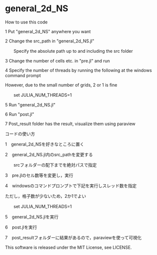 # general_2d_NS

How to use this code  
  
1 Put "general_2d_NS" anywhere you want  
  
2 Change the src_path in "general_2d_NS.jl"  
  
　　Specify the absolute path up to and including the src folder  
    
3 Change the number of cells etc. in "pre.jl" and run  
  
4 Specify the number of threads by running the following at the windows command prompt  
  
  However, due to the small number of grids, 2 or 1 is fine  
    
　　set JULIA_NUM_THREADS=1  
    
5 Run "general_2d_NS.jl"  
  
6 Run "post.jl"  
  
7 Post_result folder has the result, visualize them using paraview  
  
  
   
コードの使い方  
  
1　general_2d_NSを好きなところに置く  
  
2　general_2d_NS.jl内のsrc_pathを変更する  
  
　　srcフォルダーの配下までを絶対パスで指定  
    
3　pre.jlのセル数等を変更し，実行  
  
4　windowsのコマンドプロンプトで下記を実行しスレッド数を指定  
  
  ただし，格子数が少ないため，2か1でよい  
    
　　set JULIA_NUM_THREADS=1  
    
5　general_2d_NS.jlを実行  
  
6　post.jlを実行  
  
7　post_resultフォルダーに結果があるので，paraviewを使って可視化  
  
  
This software is released under the MIT License, see LICENSE.
